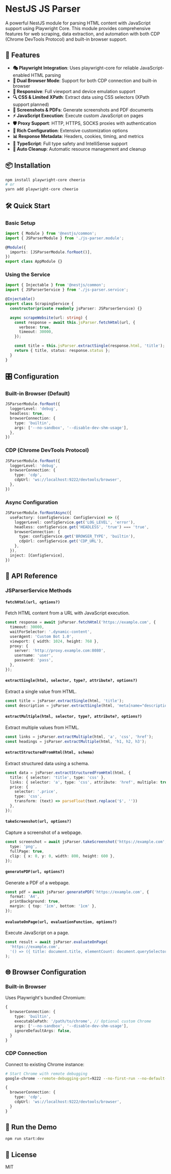 # NestJS JS Parser

A powerful NestJS module for parsing HTML content with JavaScript support using Playwright Core. This module provides comprehensive features for web scraping, data extraction, and automation with both CDP (Chrome DevTools Protocol) and built-in browser support.

## 🚀 Features

- **🎭 Playwright Integration**: Uses playwright-core for reliable JavaScript-enabled HTML parsing
- **🔗 Dual Browser Mode**: Support for both CDP connection and built-in browser
- **📱 Responsive**: Full viewport and device emulation support  
- **🔍 CSS & Limited XPath**: Extract data using CSS selectors (XPath support planned)
- **📸 Screenshots & PDFs**: Generate screenshots and PDF documents
- **⚡ JavaScript Execution**: Execute custom JavaScript on pages
- **🛡️ Proxy Support**: HTTP, HTTPS, SOCKS proxies with authentication
- **🎨 Rich Configuration**: Extensive customization options
- **📊 Response Metadata**: Headers, cookies, timing, and metrics
- **🔧 TypeScript**: Full type safety and IntelliSense support
- **🧹 Auto Cleanup**: Automatic resource management and cleanup

## 📦 Installation

```bash
npm install playwright-core cheerio
# or
yarn add playwright-core cheerio
```

## 🛠️ Quick Start

### Basic Setup

```typescript
import { Module } from '@nestjs/common';
import { JSParserModule } from './js-parser.module';

@Module({
  imports: [JSParserModule.forRoot()],
})
export class AppModule {}
```

### Using the Service

```typescript
import { Injectable } from '@nestjs/common';
import { JSParserService } from './js-parser.service';

@Injectable()
export class ScrapingService {
  constructor(private readonly jsParser: JSParserService) {}

  async scrapeWebsite(url: string) {
    const response = await this.jsParser.fetchHtml(url, {
      verbose: true,
      timeout: 30000,
    });

    const title = this.jsParser.extractSingle(response.html, 'title');
    return { title, status: response.status };
  }
}
```

## 🎛️ Configuration

### Built-in Browser (Default)

```typescript
JSParserModule.forRoot({
  loggerLevel: 'debug',
  headless: true,
  browserConnection: {
    type: 'builtin',
    args: ['--no-sandbox', '--disable-dev-shm-usage'],
  },
})
```

### CDP (Chrome DevTools Protocol)

```typescript
JSParserModule.forRoot({
  loggerLevel: 'debug',
  browserConnection: {
    type: 'cdp',
    cdpUrl: 'ws://localhost:9222/devtools/browser',
  },
})
```

### Async Configuration

```typescript
JSParserModule.forRootAsync({
  useFactory: (configService: ConfigService) => ({
    loggerLevel: configService.get('LOG_LEVEL', 'error'),
    headless: configService.get('HEADLESS', 'true') === 'true',
    browserConnection: {
      type: configService.get('BROWSER_TYPE', 'builtin'),
      cdpUrl: configService.get('CDP_URL'),
    },
  }),
  inject: [ConfigService],
})
```

## 📖 API Reference

### JSParserService Methods

#### `fetchHtml(url, options?)`

Fetch HTML content from a URL with JavaScript execution.

```typescript
const response = await jsParser.fetchHtml('https://example.com', {
  timeout: 30000,
  waitForSelector: '.dynamic-content',
  userAgent: 'Custom Bot 1.0',
  viewport: { width: 1024, height: 768 },
  proxy: {
    server: 'http://proxy.example.com:8080',
    username: 'user',
    password: 'pass',
  },
});
```

#### `extractSingle(html, selector, type?, attribute?, options?)`

Extract a single value from HTML.

```typescript
const title = jsParser.extractSingle(html, 'title');
const description = jsParser.extractSingle(html, 'meta[name="description"]', 'css', 'content');
```

#### `extractMultiple(html, selector, type?, attribute?, options?)`

Extract multiple values from HTML.

```typescript
const links = jsParser.extractMultiple(html, 'a', 'css', 'href');
const headings = jsParser.extractMultiple(html, 'h1, h2, h3');
```

#### `extractStructuredFromHtml(html, schema)`

Extract structured data using a schema.

```typescript
const data = jsParser.extractStructuredFromHtml(html, {
  title: { selector: 'title', type: 'css' },
  links: { selector: 'a', type: 'css', attribute: 'href', multiple: true },
  price: { 
    selector: '.price', 
    type: 'css',
    transform: (text) => parseFloat(text.replace('$', ''))
  },
});
```

#### `takeScreenshot(url, options?)`

Capture a screenshot of a webpage.

```typescript
const screenshot = await jsParser.takeScreenshot('https://example.com', {
  type: 'png',
  fullPage: true,
  clip: { x: 0, y: 0, width: 800, height: 600 },
});
```

#### `generatePDF(url, options?)`

Generate a PDF of a webpage.

```typescript
const pdf = await jsParser.generatePDF('https://example.com', {
  format: 'A4',
  printBackground: true,
  margin: { top: '1cm', bottom: '1cm' },
});
```

#### `evaluateOnPage(url, evaluationFunction, options?)`

Execute JavaScript on a page.

```typescript
const result = await jsParser.evaluateOnPage(
  'https://example.com',
  '() => ({ title: document.title, elementCount: document.querySelectorAll("*").length })'
);
```

## 🌐 Browser Configuration

### Built-in Browser

Uses Playwright's bundled Chromium:

```typescript
{
  browserConnection: {
    type: 'builtin',
    executablePath: '/path/to/chrome', // Optional custom Chrome
    args: ['--no-sandbox', '--disable-dev-shm-usage'],
    ignoreDefaultArgs: false,
  }
}
```

### CDP Connection

Connect to existing Chrome instance:

```bash
# Start Chrome with remote debugging
google-chrome --remote-debugging-port=9222 --no-first-run --no-default-browser-check
```

```typescript
{
  browserConnection: {
    type: 'cdp',
    cdpUrl: 'ws://localhost:9222/devtools/browser',
  }
}
```

## 🚀 Run the Demo

```bash
npm run start:dev
```

## 📄 License

MIT
